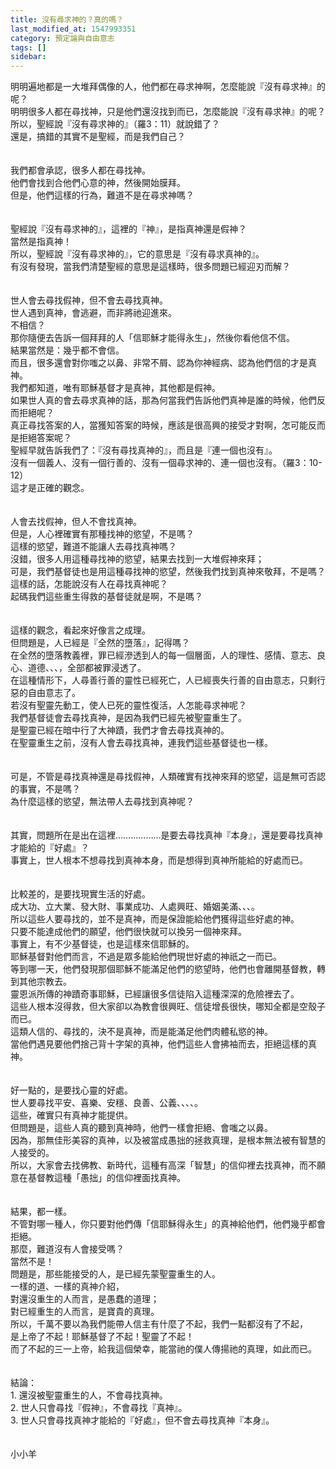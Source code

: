```yaml
---
title: 沒有尋求神的？真的嗎？
last_modified_at: 1547993351
category: 預定論與自由意志
tags: []
sidebar: 
---
```


<p>明明遍地都是一大堆拜偶像的人，他們都在尋求神啊，怎麼能說『沒有尋求神』的呢？<br/>明明很多人都在尋找神，只是他們還沒找到而已，怎麼能說『沒有尋求神』的呢？<br/><!--more-->所以，聖經說『沒有尋求神的』（羅3：11）就說錯了？<br/>還是，搞錯的其實不是聖經，而是我們自己？<br/><br/><br/>我們都會承認，很多人都在尋找神。<br/>他們會找到合他們心意的神，然後開始膜拜。<br/>但是，他們這樣的行為，難道不是在尋求神嗎？<br/><br/><br/>聖經說『沒有尋求神的』，這裡的『神』，是指真神還是假神？<br/>當然是指真神！<br/>所以，聖經說『沒有尋求神的』，它的意思是『沒有尋求真神的』。<br/>有沒有發現，當我們清楚聖經的意思是這樣時，很多問題已經迎刃而解？<br/><br/><br/>世人會去尋找假神，但不會去尋找真神。<br/>世人遇到真神，會逃避，而非將祂迎進來。<br/>不相信？<br/>那你隨便去告訴一個拜拜的人「信耶穌才能得永生」，然後你看他信不信。<br/>結果當然是：幾乎都不會信。<br/>而且，很多還會對你嗤之以鼻、非常不屑、認為你神經病、認為他們信的才是真神。<br/>我們都知道，唯有耶穌基督才是真神，其他都是假神。<br/>如果世人真的會去尋求真神的話，那為何當我們告訴他們真神是誰的時候，他們反而拒絕呢？<br/>真正尋找答案的人，當獲知答案的時候，應該是很高興的接受才對啊，怎可能反而是拒絕答案呢？<br/>聖經早就告訴我們了：『沒有尋找真神的』，而且是『連一個也沒有』。<br/>沒有一個義人、沒有一個行善的、沒有一個尋求神的、連一個也沒有。（羅3：10-12）<br/>這才是正確的觀念。<br/><br/><br/>人會去找假神，但人不會找真神。<br/>但是，人心裡確實有那種找神的慾望，不是嗎？<br/>這樣的慾望，難道不能讓人去尋找真神嗎？<br/>沒錯，很多人用這種尋找神的慾望，結果去找到一大堆假神來拜；<br/>可是，我們基督徒也是用這種尋找神的慾望，然後我們找到真神來敬拜，不是嗎？<br/>這樣的話，怎能說沒有人在尋找真神呢？<br/>起碼我們這些重生得救的基督徒就是啊，不是嗎？<br/><br/><br/>這樣的觀念，看起來好像言之成理。<br/>但問題是，人已經是『全然的墮落』，記得嗎？<br/>在全然的墮落教義裡，罪已經滲透到人的每一個層面，人的理性、感情、意志、良心、道德、、、，全部都被罪浸透了。<br/>在這種情形下，人尋善行善的靈性已經死亡，人已經喪失行善的自由意志，只剩行惡的自由意志了。<br/>若沒有聖靈先動工，使人已死的靈性復活，人怎能尋求神呢？<br/>我們基督徒會去尋找真神，是因為我們已經先被聖靈重生了。<br/>是聖靈已經在暗中行了大神蹟，我們才會去尋找真神的。<br/>在聖靈重生之前，沒有人會去尋找真神，連我們這些基督徒也一樣。<br/><br/><br/>可是，不管是尋找真神還是尋找假神，人類確實有找神來拜的慾望，這是無可否認的事實，不是嗎？<br/>為什麼這樣的慾望，無法帶人去尋找到真神呢？<br/><br/><br/>其實，問題所在是出在這裡………………是要去尋找真神『本身』，還是要尋找真神才能給的『好處』？<br/>事實上，世人根本不想尋找到真神本身，而是想得到真神所能給的好處而已。<br/><br/><br/>比較差的，是要找現實生活的好處。<br/>成大功、立大業、發大財、事業成功、人處興旺、婚姻美滿、、、。<br/>所以這些人要尋找的，並不是真神，而是保證能給他們獲得這些好處的神。<br/>只要不能達成他們的願望，他們很快就可以換另一個神來拜。<br/>事實上，有不少基督徒，也是這樣來信耶穌的。<br/>耶穌基督對他們而言，不過是眾多能給他們現世好處的神祇之一而已。<br/>等到哪一天，他們發現那個耶穌不能滿足他們的慾望時，他們也會離開基督教，轉到其他宗教去。<br/>靈恩派所傳的神蹟奇事耶穌，已經讓很多信徒陷入這種深深的危險裡去了。<br/>這些人根本沒得救，但大家卻以為教會很興旺、信徒增長很快，哪知全都是空殼子而已。<br/>這類人信的、尋找的，決不是真神，而是能滿足他們肉體私慾的神。<br/>當他們遇見要他們捨己背十字架的真神，他們這些人會拂袖而去，拒絕這樣的真神。<br/><br/><br/>好一點的，是要找心靈的好處。<br/>世人要尋找平安、喜樂、安穩、良善、公義、、、、。<br/>這些，確實只有真神才能提供。<br/>但問題是，這些人真的聽到真神時，他們一樣會拒絕、會嗤之以鼻。<br/>因為，那無佳形美容的真神，以及被當成愚拙的拯救真理，是根本無法被有智慧的人接受的。<br/>所以，大家會去找佛教、新時代，這種有高深「智慧」的信仰裡去找真神，而不願意在基督教這種「愚拙」的信仰裡面找真神。<br/><br/><br/>結果，都一樣。<br/>不管對哪一種人，你只要對他們傳「信耶穌得永生」的真神給他們，他們幾乎都會拒絕。<br/>那麼，難道沒有人會接受嗎？<br/>當然不是！<br/>問題是，那些能接受的人，是已經先蒙聖靈重生的人。<br/>一樣的道、一樣的真神介紹，<br/>對還沒重生的人而言，是愚蠢的道理；<br/>對已經重生的人而言，是寶貴的真理。<br/>所以，千萬不要以為我們能帶人信主有什麼了不起，我們一點都沒有了不起，<br/>是上帝了不起！耶穌基督了不起！聖靈了不起！<br/>而了不起的三一上帝，給我這個榮幸，能當祂的僕人傳揚祂的真理，如此而已。<br/><br/><br/>結論：<br/>1.	還沒被聖靈重生的人，不會尋找真神。<br/>2.	世人只會尋找『假神』，不會尋找『真神』。<br/>3.	世人只會尋找真神才能給的『好處』，但不會去尋找真神『本身』。<br/><br/><br/>小小羊<br/><br/><br/></p><p> </p><br/><br/>
